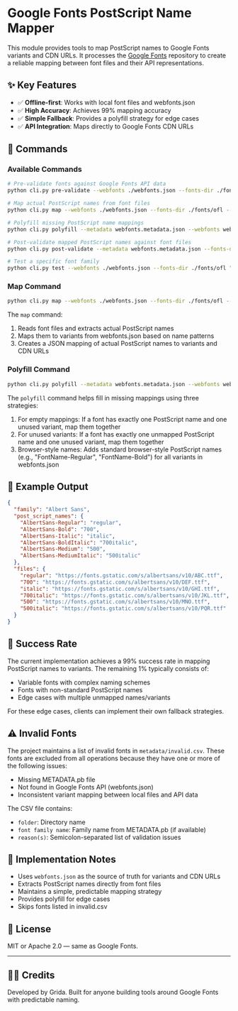 # Google Fonts PostScript Name Mapper

This module provides tools to map PostScript names to Google Fonts variants and CDN URLs. It processes the [Google Fonts](https://github.com/google/fonts) repository to create a reliable mapping between font files and their API representations.

## ✨ Key Features

* ✅ **Offline-first**: Works with local font files and webfonts.json
* ✅ **High Accuracy**: Achieves 99% mapping accuracy
* ✅ **Simple Fallback**: Provides a polyfill strategy for edge cases
* ✅ **API Integration**: Maps directly to Google Fonts CDN URLs

## 🔧 Commands

### Available Commands

```bash
# Pre-validate fonts against Google Fonts API data
python cli.py pre-validate --webfonts ./webfonts.json --fonts-dir ./fonts/ofl

# Map actual PostScript names from font files
python cli.py map --webfonts ./webfonts.json --fonts-dir ./fonts/ofl --family "Font Name"

# Polyfill missing PostScript name mappings
python cli.py polyfill --metadata webfonts.metadata.json --webfonts webfonts.json

# Post-validate mapped PostScript names against font files
python cli.py post-validate --metadata webfonts.metadata.json --fonts-dir ./fonts/ofl

# Test a specific font family
python cli.py test --webfonts ./webfonts.json --fonts-dir ./fonts/ofl "Font Name"
```

### Map Command

```bash
python cli.py map --webfonts ./webfonts.json --fonts-dir ./fonts/ofl --family "Font Name" --output metadata.json
```

The `map` command:
1. Reads font files and extracts actual PostScript names
2. Maps them to variants from webfonts.json based on name patterns
3. Creates a JSON mapping of actual PostScript names to variants and CDN URLs

### Polyfill Command

```bash
python cli.py polyfill --metadata webfonts.metadata.json --webfonts webfonts.json --output webfonts.metadata.json
```

The `polyfill` command helps fill in missing mappings using three strategies:
1. For empty mappings: If a font has exactly one PostScript name and one unused variant, map them together
2. For unused variants: If a font has exactly one unmapped PostScript name and one unused variant, map them together
3. Browser-style names: Adds standard browser-style PostScript names (e.g., "FontName-Regular", "FontName-Bold") for all variants in webfonts.json

## 📄 Example Output

```json
{
  "family": "Albert Sans",
  "post_script_names": {
    "AlbertSans-Regular": "regular",
    "AlbertSans-Bold": "700",
    "AlbertSans-Italic": "italic",
    "AlbertSans-BoldItalic": "700italic",
    "AlbertSans-Medium": "500",
    "AlbertSans-MediumItalic": "500italic"
  },
  "files": {
    "regular": "https://fonts.gstatic.com/s/albertsans/v10/ABC.ttf",
    "700": "https://fonts.gstatic.com/s/albertsans/v10/DEF.ttf",
    "italic": "https://fonts.gstatic.com/s/albertsans/v10/GHI.ttf",
    "700italic": "https://fonts.gstatic.com/s/albertsans/v10/JKL.ttf",
    "500": "https://fonts.gstatic.com/s/albertsans/v10/MNO.ttf",
    "500italic": "https://fonts.gstatic.com/s/albertsans/v10/PQR.ttf"
  }
}
```

## 🎯 Success Rate

The current implementation achieves a 99% success rate in mapping PostScript names to variants. The remaining 1% typically consists of:
- Variable fonts with complex naming schemes
- Fonts with non-standard PostScript names
- Edge cases with multiple unmapped names/variants

For these edge cases, clients can implement their own fallback strategies.

## ⚠️ Invalid Fonts

The project maintains a list of invalid fonts in `metadata/invalid.csv`. These fonts are excluded from all operations because they have one or more of the following issues:
- Missing METADATA.pb file
- Not found in Google Fonts API (webfonts.json)
- Inconsistent variant mapping between local files and API data

The CSV file contains:
- `folder`: Directory name
- `font family name`: Family name from METADATA.pb (if available)
- `reason(s)`: Semicolon-separated list of validation issues

## 🚀 Implementation Notes

* Uses `webfonts.json` as the source of truth for variants and CDN URLs
* Extracts PostScript names directly from font files
* Maintains a simple, predictable mapping strategy
* Provides polyfill for edge cases
* Skips fonts listed in invalid.csv

## 🪪 License

MIT or Apache 2.0 — same as Google Fonts.

---

## 🧑‍💻 Credits

Developed by Grida. Built for anyone building tools around Google Fonts with predictable naming.

